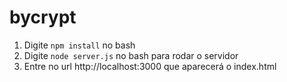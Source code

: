 # bycrypt

1. Digite ``` npm install ``` no bash
2. Digite ``` node server.js ``` no bash para rodar o servidor
3. Entre no url http://localhost:3000 que aparecerá o index.html


